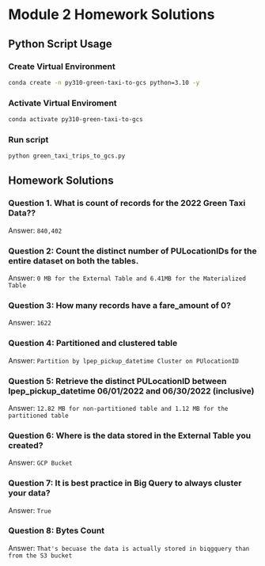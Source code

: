 # Module 2 Homework Solutions

## Python Script Usage
### Create Virtual Environment
```bash
conda create -n py310-green-taxi-to-gcs python=3.10 -y
```
### Activate Virtual Enviroment
```bash
conda activate py310-green-taxi-to-gcs
```
### Run script
```bash
python green_taxi_trips_to_gcs.py
```

## Homework Solutions
### Question 1. What is count of records for the 2022 Green Taxi Data??
Answer: `840,402`

### Question 2: Count the distinct number of PULocationIDs for the entire dataset on both the tables.
Answer: `0 MB for the External Table and 6.41MB for the Materialized Table`

### Question 3: How many records have a fare_amount of 0?
Answer: `1622`

### Question 4: Partitioned and clustered table
Answer: `Partition by lpep_pickup_datetime Cluster on PUlocationID`

### Question 5: Retrieve the distinct PULocationID between lpep_pickup_datetime 06/01/2022 and 06/30/2022 (inclusive)
Answer: `12.82 MB for non-partitioned table and 1.12 MB for the partitioned table`

### Question 6: Where is the data stored in the External Table you created?
Answer: `GCP Bucket`

### Question 7: It is best practice in Big Query to always cluster your data?
Answer: `True`

### Question 8: Bytes Count
Answer: `That's becuase the data is actually stored in biqgquery than from the S3 bucket`